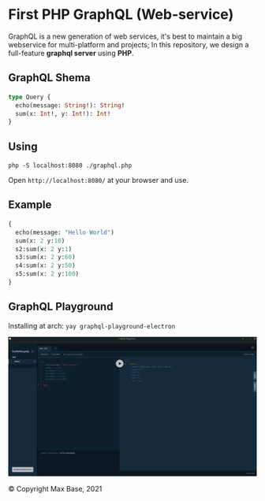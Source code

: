 # First PHP GraphQL (Web-service)

GraphQL is a new generation of web services, it's best to maintain a big webservice for multi-platform and projects; In this repository, we design a full-feature **graphql server** using **PHP**.

## GraphQL Shema

```graphql
type Query {
  echo(message: String!): String!
  sum(x: Int!, y: Int!): Int!
}
```

## Using

```
php -S localhost:8080 ./graphql.php
```

Open `http://localhost:8080/` at your browser and use.

## Example

```graphql
{
  echo(message: "Hello World")
  sum(x: 2 y:10)
  s2:sum(x: 2 y:1)
  s3:sum(x: 2 y:60)
  s4:sum(x: 2 y:50)
  s5:sum(x: 2 y:100)
}
```

## GraphQL Playground

Installing at arch: `yay graphql-playground-electron`

![](demo.png)

© Copyright Max Base, 2021
